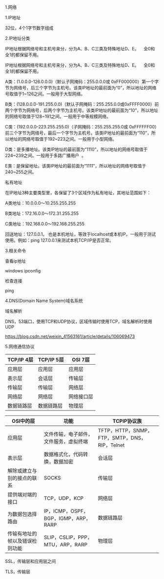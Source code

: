 1.网络

1.IP地址

32位，4个1字节数字组成



2.IP地址分类

IP地址根据网络号和主机号来分，分为A、B、C三类及特殊地址D、E。    全0和全1的都保留不用。



IP地址根据网络号和主机号来分，分为A、B、C三类及特殊地址D、E。    全0和全1的都保留不用。

A类：(1.0.0.0-126.0.0.0)（默认子网掩码：255.0.0.0或 0xFF000000）第一个字节为网络号，后三个字节为主机号。该类IP地址的最前面为“0”，所以地址的网络号取值于1~126之间。一般用于大型网络。

B类：(128.0.0.0-191.255.0.0)（默认子网掩码：255.255.0.0或0xFFFF0000）前两个字节为网络号，后两个字节为主机号。该类IP地址的最前面为“10”，所以地址的网络号取值于128~191之间。一般用于中等规模网络。

C类：(192.0.0.0-223.255.255.0)（子网掩码：255.255.255.0或 0xFFFFFF00）前三个字节为网络号，最后一个字节为主机号。该类IP地址的最前面为“110”，所以地址的网络号取值于192~223之间。一般用于小型网络。

D类：是多播地址。该类IP地址的最前面为“1110”，所以地址的网络号取值于224~239之间。一般用于多路广播用户  。

E类：是保留地址。该类IP地址的最前面为“1111”，所以地址的网络号取值于240~255之间。



私有地址

在IP地址3种主要类型里，各保留了3个区域作为私有地址，其地址范围如下： 

A类地址：10.0.0.0～10.255.255.255 

B类地址：172.16.0.0～172.31.255.255 

C类地址：192.168.0.0～192.168.255.255

回送地址：127.0.0.1。 也是本机地址，等效于localhost或本机IP。一般用于测试使用。例如：ping 127.0.0.1来测试本机TCP/IP是否正常。



3.相关命令

查看ip地址

windows ipconfig

检查连接

ping



4.DNS(Domain Name System)域名系统

域名解析

DNS，53端口，使用TCP和UDP协议，区域传输时使用TCP，域名解析时使用UDP

https://blog.csdn.net/weixin_41563161/article/details/106069473



5.网络通信协议

| TCP/IP 4层 | TCP/IP 5层 | OSl 7层 |
| - | - | - |
| 应用层 | 应用层 | 应用层 |
| 表示层 | 会话层 | 传输层 |
| 传输层 | 传输层 | 网络层 |
| 网络层 | 网络层 | 网络接口层 |
| 数据链路层 | 数据链路层 | 物理层 |




| OSl中的层 | 功能 | TCPIP协议族 |
| - | - | - |
| 应用层 | 文件传输，电子邮件，文件服务，虚拟终端 | TFTP，HTTP，SNMP，FTP，SMTP，DNS，RIP，Telnet |
| 表示层 | 数据格式化，代码转换，数据加密 | 会话层 |
| 解除或建立与别的接点的联系 | SOCKS | 传输层 |
| 提供端对端的接口 | TCP，UDP，KCP | 网络层 |
| 为数据包选择路由 | IP，ICMP，OSPF，BGP，IGMP，ARP，RARP | 数据链路层 |
| 传输有地址的帧以及错误检则功能 | SLIP，CSLIP，PPP，MTU，ARP，RARP | 物理层 |


SSL，传输层和应用层之间

TLS，传输层
